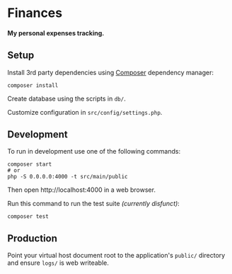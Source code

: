 # Finances

#### My personal expenses tracking.

## Setup

Install 3rd party dependencies using [Composer](https://getcomposer.org) dependency manager:

    composer install

Create database using the scripts in `db/`.

Customize configuration in `src/config/settings.php`.

## Development

To run in development use one of the following commands:

    composer start
    # or
    php -S 0.0.0.0:4000 -t src/main/public

Then open http://localhost:4000 in a web browser.

Run this command to run the test suite *(currently disfunct)*:

    composer test

## Production

Point your virtual host document root to the application's `public/` directory and ensure `logs/` is web writeable.

